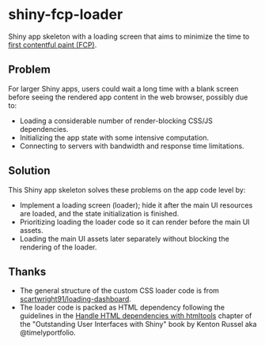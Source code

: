 # shiny-fcp-loader

Shiny app skeleton with a loading screen that aims to minimize the time
to [first contentful paint (FCP)](https://web.dev/fcp/).

## Problem

For larger Shiny apps, users could wait a long time with a blank screen before seeing the rendered app content in the web browser, possibly due to:

- Loading a considerable number of render-blocking CSS/JS dependencies.
- Initializing the app state with some intensive computation.
- Connecting to servers with bandwidth and response time limitations.

## Solution

This Shiny app skeleton solves these problems on the app code level by:

- Implement a loading screen (loader); hide it after the main UI resources are loaded, and the state initialization is finished.
- Prioritizing loading the loader code so it can render before the main UI assets.
- Loading the main UI assets later separately without blocking the rendering of the loader.

## Thanks

- The general structure of the custom CSS loader code is from [scartwright91/loading-dashboard](scartwright91/loading-dashboard).
- The loader code is packed as HTML dependency following the guidelines in the [Handle HTML dependencies with htmltools](https://unleash-shiny.rinterface.com/htmltools-dependencies.html) chapter of the "Outstanding User Interfaces with Shiny" book by Kenton Russel aka @timelyportfolio.
